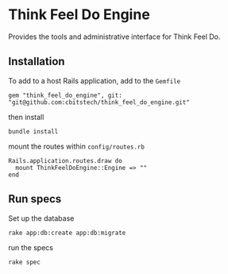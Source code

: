 # Think Feel Do Engine

Provides the tools and administrative interface for Think Feel Do.

## Installation

To add to a host Rails application, add to the `Gemfile`

    gem "think_feel_do_engine", git: "git@github.com:cbitstech/think_feel_do_engine.git"

then install

    bundle install

mount the routes within `config/routes.rb`

    Rails.application.routes.draw do
      mount ThinkFeelDoEngine::Engine => ""
    end

## Run specs

Set up the database

    rake app:db:create app:db:migrate

run the specs

    rake spec

